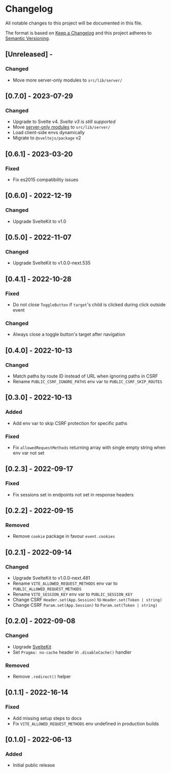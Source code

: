 # Changelog

All notable changes to this project will be documented in this file.

The format is based on [Keep a Changelog](http://keepachangelog.com/en/1.0.0/)
and this project adheres to [Semantic Versioning](http://semver.org/spec/v2.0.0.html).

## [Unreleased] - 

### Changed
- Move more server-only modules to `src/lib/server/`

## [0.7.0] - 2023-07-29

### Changed
- Upgrade to Svelte v4. *Svelte v3 is still supported*
- Move [server-only modules](https://kit.svelte.dev/docs/server-only-modules) to `src/lib/server/`
- Load client-side envs dynamically
- Migrate to `@sveltejs/package` v2

## [0.6.1] - 2023-03-20

### Fixed
- Fix es2015 compatibility issues

## [0.6.0] - 2022-12-19

### Changed
- Upgrade SvelteKit to v1.0

## [0.5.0] - 2022-11-07

### Changed
- Upgrade SvelteKit to v1.0.0-next.535

## [0.4.1] - 2022-10-28

### Fixed
- Do not close `ToggleButton` if `target`'s child is clicked during click outside event

### Changed
- Always close a toggle button's target after navigation

## [0.4.0] - 2022-10-13

### Changed
- Match paths by route ID instead of URL when ignoring paths in CSRF
- Rename `PUBLIC_CSRF_IGNORE_PATHS` env var to `PUBLIC_CSRF_SKIP_ROUTES`

## [0.3.0] - 2022-10-13

### Added
- Add env var to skip CSRF protection for specific paths

### Fixed
- Fix `allowedRequestMethods` returning array with single empty string when env var not set

## [0.2.3] - 2022-09-17

### Fixed
- Fix sessions set in endpoints not set in response headers

## [0.2.2] - 2022-09-15

### Removed
- Remove `cookie` package in favour `event.cookies`

## [0.2.1] - 2022-09-14

### Changed
- Upgrade SvelteKit to v1.0.0-next.481
- Rename `VITE_ALLOWED_REQUEST_METHODS` env var to `PUBLIC_ALLOWED_REQUEST_METHODS`
- Rename `VITE_SESSION_KEY` env var to `PUBLIC_SESSION_KEY`
- Change CSRF `Header.set(App.Session)` to `Header.set(Token | string)`
- Change CSRF `Param.set(App.Session)` to `Param.set(Token | string)`

## [0.2.0] - 2022-09-08

### Changed
- Upgrade [SvelteKit](https://svelte.dev/blog/whats-new-in-svelte-august-2022)
- Set `Pragma: no-cache` header in `.disableCache()` handler

### Removed
- Remove `.redirect()` helper

## [0.1.1] - 2022-16-14

### Fixed
- Add missing setup steps to docs
- Fix `VITE_ALLOWED_REQUEST_METHODS` env undefined in production builds

## [0.1.0] - 2022-06-13

### Added
- Initial public release
